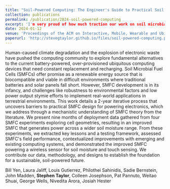 ```yaml
---
title: "Soil-Powered Computing: The Engineer's Guide to Practical Soil Microbial Fuel Cell Design"
collection: publications
permalink: /publication/2024-soil-powered-computing
excerpt: 'I'm very proud of how much traction our work on soil microbial fuel cell design has gotten. Accepted at [IMWUT](https://dl.acm.org/journal/imwut).'
date: 2024-01-12
venue: 'Proceedings of the ACM on Interactive, Mobile, Wearable and Ubiquitous Technologies'
paperurl: 'http://stevegtaylor.github.io/files/soil-powered-computing.pdf'
---
```


Human-caused climate degradation and the explosion of electronic waste have pushed the computing community to explore fundamental alternatives to the current battery-powered, over-provisioned ubiquitous computing devices that need constant replacement and recharging. Soil Microbial Fuel Cells (SMFCs) offer promise as a renewable energy source that is biocompatible and viable in difficult environments where traditional batteries and solar panels fall short. However, SMFC development is in its infancy, and challenges like robustness to environmental factors and low power output stymie efforts to implement real-world applications in terrestrial environments. This work details a 2-year iterative process that uncovers barriers to practical SMFC design for powering electronics, which we address through a mechanistic understanding of SMFC theory from the literature. We present nine months of deployment data gathered from four SMFC experiments exploring cell geometries, resulting in an improved SMFC that generates power across a wider soil moisture range. From these experiments, we extracted key lessons and a testing framework, assessed SMFC's field performance, contextualized improvements with emerging and existing computing systems, and demonstrated the improved SMFC powering a wireless sensor for soil moisture and touch sensing. We contribute our data, methodology, and designs to establish the foundation for a sustainable, soil-powered future.

Bill Yen, Laura Jaliff, Louis Gutierrez, Philothei Sahinidis, Sadie Bernstein, John Madden, **Stephen Taylor**, Colleen Josephson, Pat Pannuto, Weitao Shuai, George Wells, Nivedita Arora, Josiah Hester